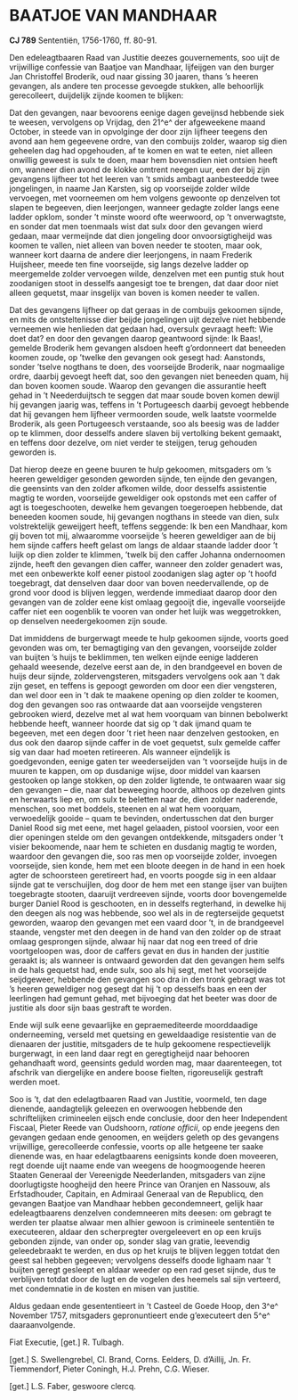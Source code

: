 # BAATJOE VAN MANDHAAR

**CJ 789** Sententiën, 1756-1760, ff. 80-91.

Den edeleagtbaaren Raad van Justitie deezes gouvernements, soo uijt de vrijwillige confessie van Baatjoe van Mandhaar, lijfeijgen van den burger Jan Christoffel Broderik, oud naar gissing 30 jaaren, thans ’s heeren gevangen, als andere ten processe gevoegde stukken, alle behoorlijk gerecolleert, duijdelijk zijnde koomen te blijken:

Dat den gevangen, naar bevoorens eenige dagen geveijnsd hebbende siek te weesen, vervolgens op Vrijdag, den 21^e^ der afgeweekene maand October, in steede van in opvolginge der door zijn lijfheer teegens den avond aan hem gegeevene ordre, van den combuijs zolder, waarop sig dien geheelen dag had opgehouden, af te komen en wat te eeten, niet alleen onwillig geweest is sulx te doen, maar hem bovensdien niet ontsien heeft om, wanneer dien avond de klokke omtrent neegen uur, een der bij zijn gevangens lijfheer tot het leeren van ’t smids ambagt aanbesteedde twee jongelingen, in naame Jan Karsten, sig op voorseijde zolder wilde vervoegen, met voorneemen om hem volgens gewoonte op denzelven tot slapen te begeeven, dien leerjongen, wanneer gedagte zolder langs eene ladder opklom, sonder ’t minste woord ofte weerwoord, op ’t onverwagtste, en sonder dat men toenmaals wist dat sulx door den gevangen wierd gedaan, maar vermeijnde dat dien jongeling door onvoorsigtigheijd was koomen te vallen, niet alleen van boven needer te stooten, maar ook, wanneer kort daarna de andere dier leerjongens, in naam Frederik Huijsheer, meede ten fine voorseijde, sig langs dezelve ladder op meergemelde zolder vervoegen wilde, denzelven met een puntig stuk hout zoodanigen stoot in desselfs aangesigt toe te brengen, dat daar door niet alleen gequetst, maar insgelijx van boven is komen needer te vallen.

Dat des gevangens lijfheer op dat geraas in de combuijs gekoomen sijnde, en mits de ontsteltenisse dier beijde jongelingen uijt dezelve niet hebbende verneemen wie henlieden dat gedaan had, oversulx gevraagt heeft: Wie doet dat? en door den gevangen daarop geantwoord sijnde: Ik Baas!, gemelde Broderik hem gevangen alsdoen heeft g’ordonneert dat beneeden koomen zoude, op ’twelke den gevangen ook gesegt had: Aanstonds, sonder ’tselve nogthans te doen, des voorseijde Broderik, naar nogmaalige ordre, daarbij gevoegt heeft dat, soo den gevangen niet beneeden quam, hij dan boven koomen soude. Waarop den gevangen die assurantie heeft gehad in ’t Neederduijtsch te seggen dat maar soude boven komen dewijl hij gevangen jaarig was, teffens in ’t Portugeesch daarbij gevoegt hebbende dat hij gevangen hem lijfheer vermoorden soude, welk laatste voormelde Broderik, als geen Portugeesch verstaande, soo als beesig was de ladder op te klimmen, door desselfs andere slaven bij vertolking bekent gemaakt, en teffens door dezelve, om niet verder te steijgen, terug gehouden geworden is.

Dat hierop deeze en geene buuren te hulp gekoomen, mitsgaders om ’s heeren geweldiger gesonden geworden sijnde, ten eijnde den gevangen, die geensints van den zolder afkomen wilde, door desselfs assistentie magtig te worden, voorseijde geweldiger ook opstonds met een caffer of agt is toegeschooten, dewelke hem gevangen toegeroepen hebbende, dat beneeden koomen soude, hij gevangen nogthans in steede van dien, sulx volstrektelijk geweijgert heeft, teffens seggende: Ik ben een Mandhaar, kom gij boven tot mij, alwaaromme voorseijde ’s heeren geweldiger aan de bij hem sijnde caffers heeft gelast om langs de aldaar staande ladder door ’t luijk op dien zolder te klimmen, ’twelk bij den caffer Johanna ondernoomen zijnde, heeft den gevangen dien caffer, wanneer den zolder genadert was, met een onbewerkte kolf eener pistool zoodanigen slag agter op ’t hoofd toegebragt, dat denselven daar door van boven needervallende, op de grond voor dood is blijven leggen, werdende immediaat daarop door den gevangen van de zolder eene kist omlaag gegooijt die, ingevalle voorseijde caffer niet een oogenblik te vooren van onder het luijk was weggetrokken, op denselven needergekoomen zijn soude.

Dat immiddens de burgerwagt meede te hulp gekoomen sijnde, voorts goed gevonden was om, ter bemagtiging van den gevangen, voorseijde zolder van buijten ’s huijs te beklimmen, ten welken eijnde eenige ladderen gehaald weesende, dezelve eerst aan de, in den brandgeevel en boven de huijs deur sijnde, zoldervengsteren, mitsgaders vervolgens ook aan ’t dak zijn geset, en teffens is gepoogt geworden om door een dier vengsteren, dan wel door een in ’t dak te maakene opening op dien zolder te koomen, dog den gevangen soo ras ontwaarde dat aan voorseijde vengsteren gebrooken wierd, dezelve met al wat hem voorquam van binnen bebolwerkt hebbende heeft, wanneer hoorde dat sig op ’t dak ijmand quam te begeeven, met een degen door ’t riet heen naar denzelven gestooken, en dus ook den daarop sijnde caffer in de voet gequetst, sulx gemelde caffer sig van daar had moeten retireeren. Als wanneer eijndelijk is goedgevonden, eenige gaten ter weederseijden van ’t voorseijde huijs in de muuren te kappen, om op dusdanige wijse, door middel van kaarsen gestooken op lange stokken, op den zolder ligtende, te ontwaaren waar sig den gevangen – die, naar dat beweeging hoorde, althoos op dezelven gints en herwaarts liep en, om sulx te beletten naar de, dien zolder naderende, menschen, soo met boddels, steenen en al wat hem voorquam, verwoedelijk gooide – quam te bevinden, ondertusschen dat den burger Daniel Rood sig met eene, met hagel gelaaden, pistool voorsien, voor een dier openingen stelde om den gevangen ontdekkende, mitsgaders onder ’t visier bekoomende, naar hem te schieten en dusdanig magtig te worden, waardoor den gevangen die, soo ras men op voorseijde zolder, invoegen voorseijde, sien konde, hem met een bloote deegen in de hand in een hoek agter de schoorsteen geretireert had, en voorts poogde sig in een aldaar sijnde gat te verschuijlen, dog door de hem met een stange ijser van buijten toegebragte stooten, daaruijt verdreeven sijnde, voorts door bovengemelde burger Daniel Rood is geschooten, en in desselfs regterhand, in dewelke hij den deegen als nog was hebbende, soo wel als in de regterseijde gequetst geworden, waarop den gevangen met een vaard door ’t, in de brandgeevel staande, vengster met den deegen in de hand van den zolder op de straat omlaag gesprongen sijnde, alwaar hij naar dat nog een treed of drie voortgeloopen was, door de caffers gevat en dus in handen der justitie geraakt is; als wanneer is ontwaard geworden dat den gevangen hem selfs in de hals gequetst had, ende sulx, soo als hij segt, met het voorseijde seijdgeweer, hebbende den gevangen soo dra in den tronk gebragt was tot ’s heeren geweldiger nog gesegt dat hij ’t op desselfs baas en een der leerlingen had gemunt gehad, met bijvoeging dat het beeter was door de justitie als door sijn baas gestraft te worden.

Ende wijl sulk eene gevaarlijke en gepraemediteerde moorddaadige onderneeming, verseld met quetsing en geweldaadige resistentie van de dienaaren der justitie, mitsgaders de te hulp gekoomene respectievelijk burgerwagt, in een land daar regt en geregtigheijd naar behooren gehandhaaft word, geensints geduld worden mag, maar daarenteegen, tot afschrik van diergelijke en andere boose fielten, rigoreuselijk gestraft werden moet.

Soo is ’t, dat den edelagtbaaren Raad van Justitie, voormeld, ten dage dienende, aandagtelijk geleezen en overwoogen hebbende den schriftelijken crimineelen eijsch ende conclusie, door den heer Independent Fiscaal, Pieter Reede van Oudshoorn, *ratione officii*, op ende jeegens den gevangen gedaan ende genoomen, en weijders geleth op des gevangens vrijwillige, gerecolleerde confessie, voorts op alle hetgeene ter saake dienende was, en haar edelagtbaarens eenigsints konde doen moveeren, regt doende uijt naame ende van weegens de hoogmoogende heeren Staaten Generaal der Vereenigde Neederlanden, mitsgaders van zijne doorlugtigste hoogheijd den heere Prince van Oranjen en Nassouw, als Erfstadhouder, Capitain, en Admiraal Generaal van de Republicq, den gevangen Baatjoe van Mandhaar hebben gecondemneert, gelijk haar edeleagtbaarens denzelven condemneeren mits deesen: om gebragt te werden ter plaatse alwaar men alhier gewoon is crimineele sententiën te executeeren, aldaar den scherpregter overgeleevert en op een kruijs gebonden zijnde, van onder op, sonder slag van gratie, leevendig geleedebraakt te werden, en dus op het kruijs te blijven leggen totdat den geest sal hebben gegeeven; vervolgens desselfs doode lighaam naar ’t buijten geregt gesleept en aldaar weeder op een rad geset sijnde, dus te verblijven totdat door de lugt en de vogelen des heemels sal sijn verteerd, met condemnatie in de kosten en misen van justitie.

Aldus gedaan ende gesententieert in ’t Casteel de Goede Hoop, den 3^e^ November 1757, mitsgaders gepronuntieert ende g’executeert den 5^e^ daaraanvolgende.

Fiat Executie, \[get.\] R. Tulbagh.

\[get.\] S. Swellengrebel, Cl. Brand, Corns. Eelders, D. d’Aillij, Jn. Fr. Tiemmendorf, Pieter Coningh, H.J. Prehn, C.G. Wieser.

\[get.\] L.S. Faber, geswoore clercq.